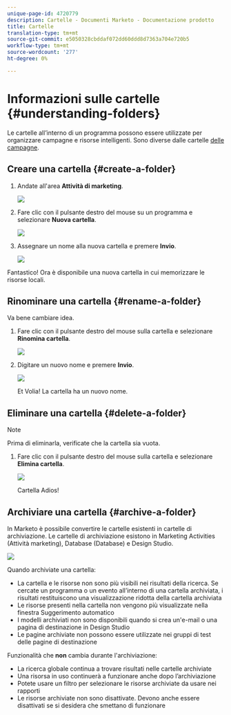 ```yaml
---
unique-page-id: 4720779
description: Cartelle - Documenti Marketo - Documentazione prodotto
title: Cartelle
translation-type: tm+mt
source-git-commit: e5050328cbddaf072dd60ddd8d7363a704e720b5
workflow-type: tm+mt
source-wordcount: '277'
ht-degree: 0%

---
```



# Informazioni sulle cartelle {#understanding-folders}

Le cartelle all’interno di un programma possono essere utilizzate per organizzare campagne e risorse intelligenti. Sono diverse dalle cartelle [delle campagne](/help/marketo/product-docs/core-marketo-concepts/miscellaneous/create-new-campaign-folder.md).

## Creare una cartella {#create-a-folder}

1. Andate all&#39;area **Attività di marketing**.

   ![](assets/ma.png)

1. Fare clic con il pulsante destro del mouse su un programma e selezionare **Nuova cartella**.

   ![](assets/image2015-4-20-18-3a45-3a14.png)

1. Assegnare un nome alla nuova cartella e premere **Invio**.

   ![](assets/image2015-4-20-18-3a46-3a57.png)

Fantastico! Ora è disponibile una nuova cartella in cui memorizzare le risorse locali.

## Rinominare una cartella {#rename-a-folder}

Va bene cambiare idea.

1. Fare clic con il pulsante destro del mouse sulla cartella e selezionare **Rinomina cartella**.

   ![](assets/image2015-4-20-18-3a49-3a10.png)

1. Digitare un nuovo nome e premere **Invio**.

   ![](assets/image2015-4-20-18-3a52-3a30.png)

   Et Volia! La cartella ha un nuovo nome.

## Eliminare una cartella {#delete-a-folder}

>[!NOTE]
>
>Prima di eliminarla, verificate che la cartella sia vuota.

1. Fare clic con il pulsante destro del mouse sulla cartella e selezionare **Elimina cartella**.

   ![](assets/image2015-4-20-18-3a55-3a51.png)

   Cartella Adios!

## Archiviare una cartella {#archive-a-folder}

In Marketo è possibile convertire le cartelle esistenti in cartelle di archiviazione. Le cartelle di archiviazione esistono in Marketing Activities (Attività marketing), Database (Database) e Design Studio.

![](assets/image2015-4-20-19-3a3-3a46.png)

Quando archiviate una cartella:

* La cartella e le risorse non sono più visibili nei risultati della ricerca. Se cercate un programma o un evento all’interno di una cartella archiviata, i risultati restituiscono una visualizzazione ridotta della cartella archiviata
* Le risorse presenti nella cartella non vengono più visualizzate nella finestra Suggerimento automatico
* I modelli archiviati non sono disponibili quando si crea un&#39;e-mail o una pagina di destinazione in Design Studio
* Le pagine archiviate non possono essere utilizzate nei gruppi di test delle pagine di destinazione

Funzionalità che **non** cambia durante l&#39;archiviazione:

* La ricerca globale continua a trovare risultati nelle cartelle archiviate
* Una risorsa in uso continuerà a funzionare anche dopo l’archiviazione
* Potete usare un filtro per selezionare le risorse archiviate da usare nei rapporti
* Le risorse archiviate non sono disattivate. Devono anche essere disattivati se si desidera che smettano di funzionare

